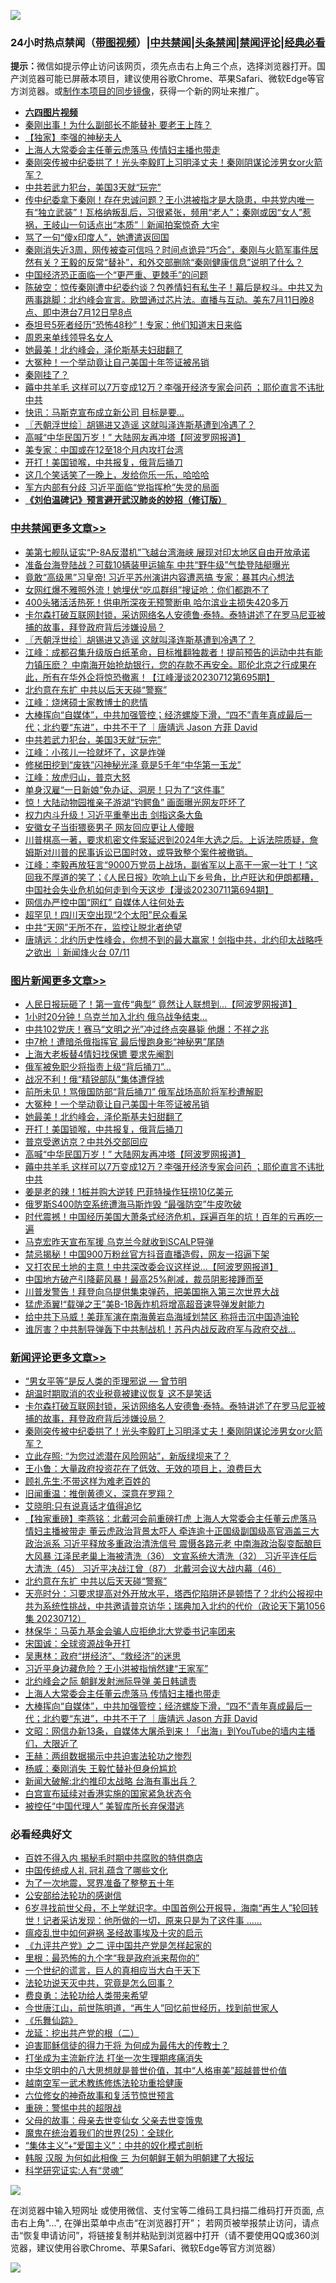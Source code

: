 ![](https://raw.githubusercontent.com/jsvpn/jsproxy/dev/64photo/fqnews-qr.jpg)

<div id="tt">
<h3>24小时热点禁闻（<a href="https://aaa.v2dns.tk/?QAjUl=BgRp5UNKRn&T5Vk=fPVH&Q59Ab=WxGE" target="_blank">带图视频</a>）|<a href="#%E4%B8%AD%E5%85%B1%E7%A6%81%E9%97%BB%E6%9B%B4%E5%A4%9A%E6%96%87%E7%AB%A0">中共禁闻</a>|<a href="#%E5%9B%BE%E7%89%87%E6%96%B0%E9%97%BB%E6%9B%B4%E5%A4%9A%E6%96%87%E7%AB%A0">头条禁闻</a>|<a href="#%E6%96%B0%E9%97%BB%E8%AF%84%E8%AE%BA%E6%9B%B4%E5%A4%9A%E6%96%87%E7%AB%A0">禁闻评论|<a href="#%E5%BF%85%E7%9C%8B%E7%BB%8F%E5%85%B8%E5%A5%BD%E6%96%87">经典必看</a></h3>
<div><b>提示：</b>微信如提示停止访问该网页，须先点击右上角三个点，选择浏览器打开。国产浏览器可能已屏蔽本项目，建议使用谷歌Chrome、苹果Safari、微软Edge等官方浏览器。或<a href="%E5%88%B6%E4%BD%9Cgit%E7%A6%81%E9%97%BB%E9%95%9C%E5%83%8F.md">制作本项目的同步镜像</a>，获得一个新的网址来推广。</div>
<ul>
<li><b><a href="http://d2.v2rss.gq/64.mp4" target="_blank">六四图片视频</a></b></li>
<li><a href="/ccpdope/20230712/1907186.md">秦刚出事！为什么副部长不能替补 要老王上阵？</a></li>
<li><a href="/ccpdope/20230712/1907212.md">【独家】李强的神秘夫人</a></li>
<li><a href="/comments/20230713/1907346.md">上海人大常委会主任董云虎落马 传情妇主播也带走</a></li>
<li><a href="/comments/20230713/1907437.md">秦刚突传被中纪委拱了！光头李毅盯上习明泽丈夫！秦刚阴谋论涉男女or火箭军？</a></li>
<li><a href="/cbnews/20230713/1907270.md">中共若武力犯台，美国3天就“玩完”</a></li>
<li><a href="/sohnews/20230713/1907423.md">传中纪委拿下秦刚！存在忠诚问题？王小洪被指才是大隐患，中共党内唯一有“独立武装”！瓦格纳叛乱后，习很紧张，频用“老人”；秦刚或因“女人”惹祸，王岐山一句话点出“本质”｜新闻拍案惊奇 大宇</a></li>
<li><a href="/cnnews/20230713/1907279.md">骂了一句“傻x印度人”，她遭遣返回国</a></li>
<li><a href="/sohnews/20230713/1907305.md">秦刚消失近3周，网传被查可信吗？时间点诡异“巧合”，秦刚与火箭军事件居然有关？王毅的反常“替补”，和外交部删除“秦刚健康信息”说明了什么？</a></li>
<li><a href="/finance/20230713/1907290.md">中国经济恐正面临一个“更严重、更棘手”的问题</a></li>
<li><a href="/sohnews/20230713/1907317.md">陈破空：惊传秦刚遭中纪委约谈？包养情妇有私生子！幕后是权斗。中共又为两事跳脚：北约峰会宣言。欧盟通过芯片法。直播与互动。美东7月11日晚8点、即中港台7月12日早8点</a></li>
<li><a href="/worldnews/20230712/1907135.md">泰坦号5死者经历“恐怖48秒”！专家：他们知道末日来临</a></li>
<li><a href="/cnnews/20230713/1907300.md">周恩来单线领导名女人</a></li>
<li><a href="/topimagenews/20230713/1907307.md">她最美！北约峰会，泽伦斯基夫妇甜翻了</a></li>
<li><a href="/topimagenews/20230713/1907350.md">大冤种！一个举动竟让自己美国十年签证被吊销</a></li>
<li><a href="/sohnews/20230713/1907357.md">秦刚挂了？</a></li>
<li><a href="/topimagenews/20230712/1907157.md">薅中共羊毛 这样可以7万变成12万？李强开经济专家会问药 ；耶伦直言不讳批中共</a></li>
<li><a href="/cnnews/20230713/1907291.md">快讯：马斯克宣布成立新公司 目标是要…</a></li>
<li><a href="/cbnews/20230713/1907426.md">〖兲朝浮世绘〗胡锡进又造谣 这就叫泽连斯基遭到冷遇了？</a></li>
<li><a href="/topimagenews/20230712/1907200.md">高喊“中华民国万岁！” 大陆网友再冲塔【阿波罗网报道】</a></li>
<li><a href="/ssgc/20230713/1907267.md">美专家：中国或在12至18个月内攻打台湾</a></li>
<li><a href="/topimagenews/20230713/1907288.md">开打！美国锁喉，中共报复，俄背后捅刀</a></li>
<li><a href="/funmedia/20230713/1907398.md">这几个笑话笑了一晚上，发给你乐一乐，哈哈哈</a></li>
<li><a href="/ccpdope/20230712/1907213.md">军方内部有分歧 习近平面临“党指挥枪”失灵的局面</a></li>
<li><b><a href="/comments/20200207/1272816.md" target="_blank">《刘伯温碑记》预言避开武汉肺炎的妙招（修订版）</a></b></li>
</ul>
</div>

<div class="catlist">
<h3><a href="/cbnews/" target="_blank">中共禁闻</a><span><a href="/cbnews/" target="_blank" rel="nofollow">更多文章>></a></span></h3>
<ul>
<li><a href="/cbnews/20230713/1907536.md" target="_blank">美第七舰队证实“P-8A反潜机”飞越台湾海峡 展现对印太地区自由开放承诺</a></li>
<li><a href="/cbnews/20230713/1907529.md" target="_blank">准备台海登陆战？可载10辆装甲运输车 中共“野牛级”气垫登陆艇曝光</a></li>
<li><a href="/cbnews/20230713/1907528.md" target="_blank">竟敢“高级黑”习皇帝! 习近平苏州演讲内容遭恶搞 专家：暴其内心想法</a></li>
<li><a href="/cbnews/20230713/1907492.md" target="_blank">女网红爆不雅照外流！她埋伏“吃瓜群组”搜证呛：你们都跑不了</a></li>
<li><a href="/cbnews/20230713/1907463.md" target="_blank">400头猪活活热死！供电所深夜无预警断电 哈尔滨业主损失420多万</a></li>
<li><a href="/comments/20230713/1907438.md" target="_blank">卡尔森打破互联网封锁，采访网络名人安德鲁·泰特。泰特讲述了在罗马尼亚被捕的故事，拜登政府背后涉嫌设局？</a></li>
<li><a href="/cbnews/20230713/1907426.md" target="_blank">〖兲朝浮世绘〗胡锡进又造谣 这就叫泽连斯基遭到冷遇了？</a></li>
<li><a href="/cbnews/20230713/1907418.md" target="_blank">江峰：成都召集升级版白纸革命，目标推翻独裁者！提前预告的运动中共有能力镇压麽？ 中南海开始抢劫银行，您的存款不再安全。耶伦北京之行成果在此，所有在华外企将惊恐撤离！【江峰漫谈20230712第695期】</a></li>
<li><a href="/comments/20230713/1907382.md" target="_blank">北约意在东扩 中共以后天天碰“警察”</a></li>
<li><a href="/cbnews/20230713/1907331.md" target="_blank">江峰：烧烤硕士家教博士的悲情</a></li>
<li><a href="/comments/20230713/1907326.md" target="_blank">大棒挥向“自媒体”，中共加强管控；经济螺旋下滑，“四不”青年真成最后一代；北约要“东进”，中共不干了 ｜唐靖远 Jason 方菲 David</a></li>
<li><a href="/cbnews/20230713/1907270.md" target="_blank">中共若武力犯台，美国3天就“玩完”</a></li>
<li><a href="/cbnews/20230713/1907263.md" target="_blank">江峰：小孩儿一捡就坏了，这是炸弹</a></li>
<li><a href="/cbnews/20230712/1907158.md" target="_blank">修梯田挖到“废铁”闪神秘光泽 竟是5千年“中华第一玉龙”</a></li>
<li><a href="/cbnews/20230712/1907156.md" target="_blank">江峰：放虎归山，普京大怒</a></li>
<li><a href="/cbnews/20230712/1907088.md" target="_blank">单身汉雇“一日新娘”免办证、洞房！只为了“这件事”</a></li>
<li><a href="/cbnews/20230712/1907086.md" target="_blank">惊！大陆动物园推亲子游湖“钓鳄鱼” 画面曝光网友吓坏了</a></li>
<li><a href="/cbnews/20230712/1907072.md" target="_blank">权力内斗升级！习近平重拳出击 剑指这条大鱼</a></li>
<li><a href="/cbnews/20230712/1907053.md" target="_blank">安徽女子当街猥亵男子 网友回应更让人傻眼</a></li>
<li><a href="/comments/20230712/1907024.md" target="_blank">川普棋高一著，要求机密文件案延迟到2024年大选之后。上诉法院质疑，詹姆斯对川普的民事诉讼已国时效，或导致整个案件被撤销。</a></li>
<li><a href="/cbnews/20230712/1907008.md" target="_blank">江峰：李毅再放狂言“9000万党员上战场，副省军以上高干一家一壮丁！”这回我不厚道的笑了；《人民日报》吹响上山下乡号角，比卢旺达和伊朗都糟，中国社会失业危机如何走到今天这步【漫谈20230711第694期】</a></li>
<li><a href="/comments/20230712/1906990.md" target="_blank">网信办严控中国“网红” 自媒体人往何处去</a></li>
<li><a href="/cbnews/20230712/1906985.md" target="_blank">超罕见！四川天空出现“2个太阳”民众看呆</a></li>
<li><a href="/cbnews/20230712/1906932.md" target="_blank">中共“天网”无所不在，监控让脱北者绝望</a></li>
<li><a href="/comments/20230712/1906894.md" target="_blank">唐靖远：北约历史性峰会，你想不到的最大赢家！剑指中共，北约印太战略呼之欲出 ｜新闻烽火台 07/11</a></li>

</ul>
</div>
<div class="catlist">
<h3><a href="/topimagenews/" target="_blank">图片新闻</a><span><a href="/topimagenews/" target="_blank" rel="nofollow">更多文章>></a></span></h3>
<ul>
<li><a href="/topimagenews/20230713/1907527.md" target="_blank">人民日报玩砸了！第一宣传“典型” 竟然让人联想到&#8230;【阿波罗网报道】</a></li>
<li><a href="/topimagenews/20230713/1907502.md" target="_blank">1小时20分钟！乌克兰加入北约 俄乌战争结束…</a></li>
<li><a href="/topimagenews/20230713/1907501.md" target="_blank">中共102党庆！赛马“文明之光”冲过终点突暴毙 他爆：不祥之兆</a></li>
<li><a href="/topimagenews/20230713/1907500.md" target="_blank">中7枪！遭暗杀俄指挥官 最后慢跑身影“神秘男”尾随</a></li>
<li><a href="/topimagenews/20230713/1907467.md" target="_blank">上海大老板替4情妇找保镳 要求先阉割</a></li>
<li><a href="/topimagenews/20230713/1907466.md" target="_blank">俄军被免职少将指责上级“背后捅刀”…</a></li>
<li><a href="/topimagenews/20230713/1907456.md" target="_blank">战况不利！俄“精锐部队”集体遭俘掳</a></li>
<li><a href="/topimagenews/20230713/1907361.md" target="_blank">前所未见！骂俄国防部“背后捅刀” 俄军战场高阶将军秒遭解职</a></li>
<li><a href="/topimagenews/20230713/1907350.md" target="_blank">大冤种！一个举动竟让自己美国十年签证被吊销</a></li>
<li><a href="/topimagenews/20230713/1907307.md" target="_blank">她最美！北约峰会，泽伦斯基夫妇甜翻了</a></li>
<li><a href="/topimagenews/20230713/1907288.md" target="_blank">开打！美国锁喉，中共报复，俄背后捅刀</a></li>
<li><a href="/topimagenews/20230713/1907287.md" target="_blank">普京受邀访京？中共外交部回应</a></li>
<li><a href="/topimagenews/20230712/1907200.md" target="_blank">高喊“中华民国万岁！” 大陆网友再冲塔【阿波罗网报道】</a></li>
<li><a href="/topimagenews/20230712/1907157.md" target="_blank">薅中共羊毛 这样可以7万变成12万？李强开经济专家会问药 ；耶伦直言不讳批中共</a></li>
<li><a href="/topimagenews/20230712/1907133.md" target="_blank">姜是老的辣！1桩并购大逆转 巴菲特操作狂捞10亿美元</a></li>
<li><a href="/topimagenews/20230712/1907123.md" target="_blank">俄罗斯S400防空系统遭海马斯炸毁 “最强防空”牛皮吹破</a></li>
<li><a href="/topimagenews/20230712/1907122.md" target="_blank">时代震撼！中国经历美国大萧条式经济危机，踩遍百年的坑！百年的亏再吃一遍</a></li>
<li><a href="/topimagenews/20230712/1907110.md" target="_blank">马克宏昨天宣布军援 乌克兰今就收到SCALP导弹</a></li>
<li><a href="/topimagenews/20230712/1907071.md" target="_blank">禁忌揭秘！中国900万粉丝官方抖音直播造假，网友一招逼下架</a></li>
<li><a href="/topimagenews/20230712/1907070.md" target="_blank">又打农民土地的主意！中共深改委会议这样说&#8230;【阿波罗网报道】</a></li>
<li><a href="/topimagenews/20230712/1907069.md" target="_blank">中国地方破产引降薪风暴！最高25%削减，裁员阴影接踵而至</a></li>
<li><a href="/topimagenews/20230712/1907066.md" target="_blank">川普发警告！拜登向乌提供集束弹药，把美国拖入第三次世界大战</a></li>
<li><a href="/topimagenews/20230712/1907039.md" target="_blank">猛虎添翼!“载弹之王”美B-1B轰炸机将增高超音速导弹发射能力</a></li>
<li><a href="/topimagenews/20230712/1907033.md" target="_blank">给中共下马威！美菲军演在南海黄岩岛海域划禁区 称将击沉中国造油轮</a></li>
<li><a href="/topimagenews/20230712/1907022.md" target="_blank">谁厉害？中共制导弹轰下中共制战机！苏丹内战反政府军与政府交战…</a></li>

</ul>
</div>
<div class="catlist">
<h3><a href="/comments/" target="_blank">新闻评论</a><span><a href="/comments/" target="_blank" rel="nofollow">更多文章>></a></span></h3>
<ul>
<li><a href="/comments/20230713/1907481.md" target="_blank">“男女平等”是反人类的歪理邪说 — 曾节明</a></li>
<li><a href="/comments/20230713/1907447.md" target="_blank">胡温时期取消的农业税竟被建议恢复 这不是笑话</a></li>
<li><a href="/comments/20230713/1907438.md" target="_blank">卡尔森打破互联网封锁，采访网络名人安德鲁·泰特。泰特讲述了在罗马尼亚被捕的故事，拜登政府背后涉嫌设局？</a></li>
<li><a href="/comments/20230713/1907437.md" target="_blank">秦刚突传被中纪委拱了！光头李毅盯上习明泽丈夫！秦刚阴谋论涉男女or火箭军？</a></li>
<li><a href="/comments/20230713/1907422.md" target="_blank">立此存照: “为您过滤潜在风险网站”，新版绿坝来了？</a></li>
<li><a href="/comments/20230713/1907421.md" target="_blank">王小鲁：大量政府投资花在了低效、无效的项目上，浪费巨大</a></li>
<li><a href="/comments/20230713/1907410.md" target="_blank">顾礼先生:不带这样为难老百姓的</a></li>
<li><a href="/comments/20230713/1907401.md" target="_blank">旧闻重温：推倒黄德义，深意在罗翔？</a></li>
<li><a href="/comments/20230713/1907400.md" target="_blank">艾晓明:只有说真话才值得追忆</a></li>
<li><a href="/comments/20230713/1907391.md" target="_blank">【独家重磅】李燕铭：北戴河会前重磅打虎 上海人大常委会主任董云虎落马 情妇主播被带走 董云虎政治背景太吓人 牵连逾十正国级副国级高官涵盖三大政治派系 习近平释放多重政治清洗信号 震慑各路元老 中南海政治裂变酝酿巨大风暴 江泽民老巢上海被清洗（36） 文宣系统大清洗（32） 习近平连任后大清洗（45） 习近平决战江曾（87） 北戴河会议大战内幕（46）</a></li>
<li><a href="/comments/20230713/1907382.md" target="_blank">北约意在东扩 中共以后天天碰“警察”</a></li>
<li><a href="/comments/20230713/1907377.md" target="_blank">天亮时分：习要求提高对外开放水平，塔西佗陷阱还是顿悟了？北约公报视中共为系统性挑战，中共邀请普京访华；瑞典加入北约的代价（政论天下第1056集 20230712）</a></li>
<li><a href="/comments/20230713/1907363.md" target="_blank">林保华：马英九基金会骗人应拒绝北大党委书记率团来</a></li>
<li><a href="/comments/20230713/1907352.md" target="_blank">宋国诚：全球资源战争开打</a></li>
<li><a href="/comments/20230713/1907351.md" target="_blank">吴惠林：政府“拼经济”、“救经济”的迷思</a></li>
<li><a href="/comments/20230713/1907349.md" target="_blank">习近平身边藏危险？王小洪被指悄然建“王家军”</a></li>
<li><a href="/comments/20230713/1907347.md" target="_blank">北约峰会之际 朝鲜发射洲际导弹 美日韩谴责</a></li>
<li><a href="/comments/20230713/1907346.md" target="_blank">上海人大常委会主任董云虎落马 传情妇主播也带走</a></li>
<li><a href="/comments/20230713/1907326.md" target="_blank">大棒挥向“自媒体”，中共加强管控；经济螺旋下滑，“四不”青年真成最后一代；北约要“东进”，中共不干了 ｜唐靖远 Jason 方菲 David</a></li>
<li><a href="/comments/20230713/1907323.md" target="_blank">文昭：网信办新13条，自媒体大屠杀到来！「出海」到YouTube的墙内主播们，大限近了</a></li>
<li><a href="/comments/20230713/1907309.md" target="_blank">王赫：两组数据揭示中共迫害法轮功之惨烈</a></li>
<li><a href="/comments/20230713/1907308.md" target="_blank">杨威：秦刚消失 王毅忙替补但身份尴尬</a></li>
<li><a href="/comments/20230713/1907297.md" target="_blank">新闻大破解:北约推印太战略 台海有事出兵？</a></li>
<li><a href="/comments/20230712/1907208.md" target="_blank">白宫宣布延续对香港实施的国家紧急状态令</a></li>
<li><a href="/comments/20230712/1907168.md" target="_blank">被控任“中国代理人” 美智库所长弃保潜逃</a></li>

</ul>
</div>

<div class="catlist">
<h3>必看经典好文</h3>
<ul>
<li><a href="/lifebaike/20200711/1358994.md" target="_blank">百姓不得入内 揭秘毛时期中共腐败的特供商店</a></li>
<li><a href="/bannedvideo/20211002/1631942.md" target="_blank">中国传统成人礼 冠礼蕴含了哪些文化</a></li>
<li><a href="/cbnews/20200309/948043.md" target="_blank">为了一次地震，冥界准备了整整五十年</a></li>
<li><a href="/aomi/history/20210111/1465363.md" target="_blank">公安部给法轮功的感谢信</a></li>
<li><a href="/comments/20210716/1588420.md" target="_blank">6岁寻找前世父母，不上学就识字。中国首例公开报导，海南“再生人”轮回转世！记者采访发现：他所做的一切，原来只是为了这件事 &#8230;&#8230;</a></li>
<li><a href="/comments/20200618/1346823.md" target="_blank">瘟疫乱世中如何避祸 圣经故事埃及十灾的启示</a></li>
<li><a href="/bookonline/20131116/201055.md" target="_blank">《九评共产党》之二 评中国共产党是怎样起家的</a></li>
<li><a href="/lifebaike/20210115/1468011.md" target="_blank">里根：最恐怖的九个字“我是政府派来帮你的”</a></li>
<li><a href="/comments/20200621/1348067.md" target="_blank">一个世纪的谎言，巨人的真相应当大白于天下</a></li>
<li><a href="/comments/20210308/1500552.md" target="_blank">法轮功说天灭中共，究竟是怎么回事？</a></li>
<li><a href="/comments/20220522/1736045.md" target="_blank">费良勇：法轮功给人类带来希望</a></li>
<li><a href="/funmedia/20210321/1509617.md" target="_blank">今世唐江山，前世陈明道，“再生人”回忆前世经历，找到前世家人</a></li>
<li><a href="/comments/20200527/783191.md" target="_blank">《乐舞仙踪》</a></li>
<li><a href="/comments/20200928/1404653.md" target="_blank">龙延：挖出共产党的根（二）</a></li>
<li><a href="/comments/20200622/1346846.md" target="_blank">迫害耶稣信徒的得力干将  为何成为最伟大的传教士？</a></li>
<li><a href="/cbnews/20210810/1603566.md" target="_blank">打坐成为主流新疗法 打坐一次生理期疼痛消失</a></li>
<li><a href="/comments/20221031/1804538.md" target="_blank">中华文明中的八大思想就是普世价值，其中“人格审美”超越普世价值</a></li>
<li><a href="/comments/20190807/1170993.md" target="_blank">越南空军一武术教练修炼法轮功重拾健康</a></li>
<li><a href="/tculture/20130420/118886.md" target="_blank">六位修女的神奇故事和复活节惊世预言</a></li>
<li><a href="/comments/20200717/1362287.md" target="_blank">重磅：警惕中共的超限战</a></li>
<li><a href="/cbnews/20210507/1541162.md" target="_blank">父母的故事：母亲去世变仙女 父亲去世变饿鬼</a></li>
<li><a href="/comments/20181017/1014654.md" target="_blank">魔鬼在统治着我们的世界(25)：全球化</a></li>
<li><a href="/comments/20201007/1409565.md" target="_blank">“集体主义”+“爱国主义”：中共的奴化模式剖析</a></li>
<li><a href="/bannedvideo/20220328/1710971.md" target="_blank">韩服 汉服 为何如此相像 三 为何朝鲜王朝为明朝建了大报坛</a></li>
<li><a href="/cnnews/20220202/1686894.md" target="_blank">科学研究证实:人有“灵魂”</a></li>

</ul>
</div>

![](https://raw.githubusercontent.com/jsvpn/jsproxy/dev/64photo/fqnews-qr.jpg)

在浏览器中输入短网址 或使用微信、支付宝等二维码工具扫描二维码打开页面, 点击右上角"...", 在弹出菜单中点击“在浏览器打开”； 若网页被举报禁止访问，请点击“恢复申请访问”，将链接复制并粘贴到浏览器中打开（请不要使用QQ或360浏览器，建议使用谷歌Chrome、苹果Safari、微软Edge等官方浏览器）

![](https://raw.githubusercontent.com/jsvpn/jsproxy/dev/64photo/wx.jpg)